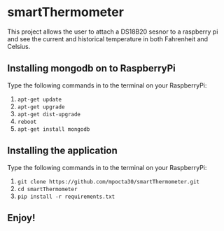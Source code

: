 # smartThermometer
This project allows the user to attach a DS18B20 sesnor to a raspberry pi and see the current and historical temperature in both Fahrenheit and Celsius.

## Installing mongodb on to RaspberryPi
Type the following commands in to the terminal on your RaspberryPi:
1. `apt-get update`
2. `apt-get upgrade`
3. `apt-get dist-upgrade`
4. `reboot`
5. `apt-get install mongodb`

## Installing the application
Type the following commands in to the terminal on your RaspberryPi:
1. `git clone https://github.com/mpocta30/smartThermometer.git`
2. `cd smartThermometer`
3. `pip install -r requirements.txt`

## Enjoy!
